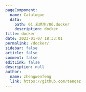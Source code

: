 ```yaml
---
pageComponent: 
  name: Catalogue
  data: 
    path: 01.云原生/06.docker
    description: docker
title: docker
date: 2023-01-07 18:33:01
permalink: /docker/
sidebar: false
article: false
comment: false
editLink: false
description: null
author: 
  name: zhengwenfeng
  link: https://github.com/tenqaz
---
```

